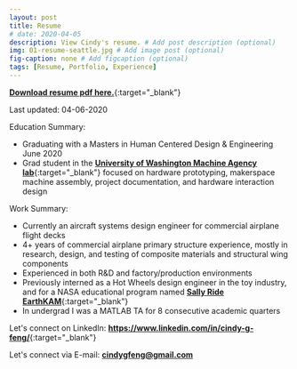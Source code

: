 ```yaml
---
layout: post
title: Resume
# date: 2020-04-05 
description: View Cindy's resume. # Add post description (optional)
img: 01-resume-seattle.jpg # Add image post (optional)
fig-caption: none # Add figcaption (optional)
tags: [Resume, Portfolio, Experience]
---
```


[<b>Download resume pdf here.</b>](/assets/documents/resume.pdf){:target="_blank"}

Last updated: 04-06-2020

Education Summary: 
* Graduating with a Masters in Human Centered Design & Engineering June 2020
* Grad student in the [<b>University of Washington Machine Agency lab</b>](https://depts.washington.edu/machines/){:target="_blank"} focused on hardware prototyping, makerspace machine assembly, project documentation, and hardware interaction design

Work Summary:
* Currently an aircraft systems design engineer for commercial airplane flight decks
* 4+ years of commercial airplane primary structure experience, mostly in research, design, and testing of composite materials and structural wing components
* Experienced in both R&D and factory/production environments
* Previously interned as a Hot Wheels design engineer in the toy industry, and for a NASA educational program named [<b>Sally Ride EarthKAM</b>](https://www.earthkam.org/){:target="_blank"}
* In undergrad I was a MATLAB TA for 8 consecutive academic quarters

Let's connect on LinkedIn: [<b>https://www.linkedin.com/in/cindy-g-feng/</b>](https://www.linkedin.com/in/cindy-g-feng/){:target="_blank"}

Let's connect via E-mail: [<b>cindygfeng@gmail.com</b>](mailto:cindygfeng@gmail.com)
